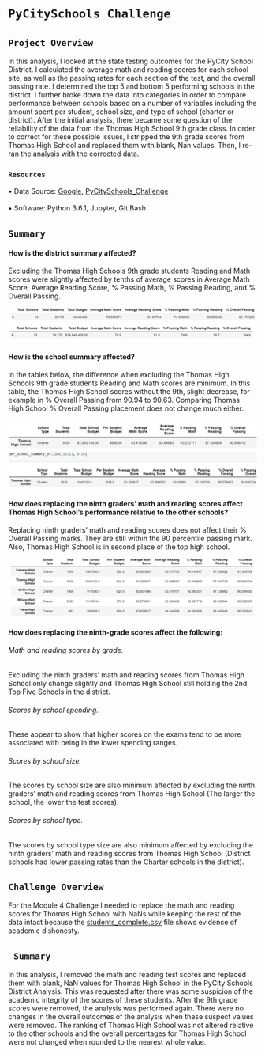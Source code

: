 # `PyCitySchools Challenge`


## `Project Overview `  <br/>
In this analysis, I looked at the state testing outcomes for the PyCity School District. I calculated the average math and reading scores for each school site, as well as the passing rates for each section of the test, and the overall passing rate. I determined the top 5 and bottom 5 performing schools in the district. I further broke down the data into categories in order to compare performance between schools based on a number of variables including the amount spent per student, school size, and type of school (charter or district). After the initial analysis, there became some question of the reliability of the data from the Thomas High School 9th grade class. In order to correct for these possible issues, I stripped the 9th grade scores from Thomas High School and replaced them with blank, Nan values. Then, I re-ran the analysis with the corrected data. <br/>
### `Resources`  <br/>
•	Data Source: [Google]( Google), [PyCitySchools_Challenge](https://github.com/Valeriia161/School_District_Analysis/blob/main/PyCitySchools_Challenge.ipynb)<br/><br/>
•	Software: Python 3.6.1, Jupyter, Git Bash.
## `Summary` <br/>
#### How is the district summary affected? <br/>
Excluding the Thomas High Schools 9th grade students Reading and Math scores were slightly affected by tenths of average scores in Average Math Score, Average Reading Score, % Passing Math, % Passing Reading, and % Overall Passing. 


![](https://github.com/Valeriia161/School_District_Analysis/blob/main/pic1.png)
![](https://github.com/Valeriia161/School_District_Analysis/blob/main/pic2.png)


#### How is the school summary affected? <br/>
In the tables below, the difference when excluding the Thomas High Schools 9th grade students Reading and Math scores are minimum. In this table, the Thomas High School scores without the 9th, slight decrease, for example in % Overall Passing from 90.94 to 90.63. Comparing Thomas High School % Overall Passing placement does not change much either. 


![](https://github.com/Valeriia161/School_District_Analysis/blob/main/pic%203.png)
![](https://github.com/Valeriia161/School_District_Analysis/blob/main/pic4.png)


#### How does replacing the ninth graders’ math and reading scores affect Thomas High School’s performance relative to the other schools? <br/>
Replacing ninth graders’ math and reading scores does not affect their % Overall Passing marks. They are still within the 90 percentile passing mark. Also, Thomas High School is in second place of the top high school.


![](https://github.com/Valeriia161/School_District_Analysis/blob/main/pic5.png)


#### How does replacing the ninth-grade scores affect the following: <br/>
###### Math and reading scores by grade. <br/>
Excluding the ninth graders’ math and reading scores from Thomas High School only change slightly and Thomas High School still holding the 2nd Top Five Schools in the district. <br/>
###### Scores by school spending. <br/>
These appear to show that higher scores on the exams tend to be more associated with being in the lower spending ranges. <br/>
###### Scores by school size. <br/>
The scores by school size are also minimum affected by excluding the ninth graders’ math and reading scores from Thomas High School (The larger the school, the lower the test scores). <br/>
###### Scores by school type. <br/>
The scores by school type size are also minimum affected by excluding the ninth graders’ math and reading scores from Thomas High School (District schools had lower passing rates than the Charter schools in the district). <br/>

## `Challenge Overview` <br/>
For the Module 4 Challenge I needed to replace the math and reading scores for Thomas High School with NaNs while keeping the rest of the data intact because the [students_complete.csv]( https://raw.githubusercontent.com/Valeriia161/School_District_Analysis/main/students_complete.csv.csv) file shows evidence of academic dishonesty. <br/>
## ` Summary` <br/>
In this analysis, I removed the math and reading test scores and replaced them with blank, NaN values for Thomas High School in the PyCity Schools District Analysis. This was requested after there was some suspicion of the academic integrity of the scores of these students. After the 9th grade scores were removed, the analysis was performed again. There were no changes in the overall outcomes of the analysis when these suspect values were removed. The ranking of Thomas High School was not altered relative to the other schools and the overall percentages for Thomas High School were not changed when rounded to the nearest whole value.
